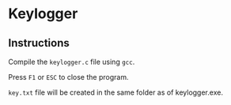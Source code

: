 # Keylogger

## Instructions

Compile the `keylogger.c` file using `gcc`. 

Press `F1` or `ESC` to close the program.

`key.txt` file will be created in the same folder as of keylogger.exe.

